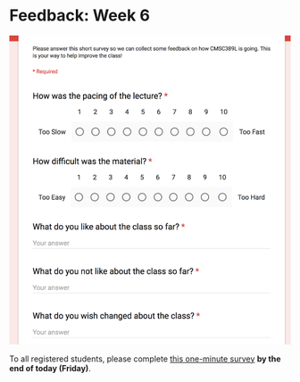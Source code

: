 # Feedback: Week 6

[![Feedback Survey](../../media/feedback/feedback-extended-no-cl.png)](http://ter.ps/389L6)

To all registered students, please complete [this one-minute survey](http://ter.ps/389L6) **by the end of today (Friday)**.
